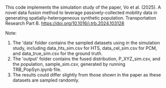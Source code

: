 This code implements the simulation study of the paper, Vo et al. (2025). A novel data fusion method to leverage passively-collected mobility data in generating spatially-heterogeneous synthetic population. Transportation Research Part B. https://doi.org/10.1016/j.trb.2024.103128

Note:
1. The 'data' folder contains the sampled datasets using in the simulation study, including data_hts_sim.csv for HTS, data_cel_sim.csv for PCM, and data_true_sim.csv for the ground truth.
2. The 'output' folder contains the fused distribution, P_XYZ_sim.csv, and the population, sample_sim.csv, generated by running TRB_PopSyn.ipynb file.
3. The results could differ slightly from those shown in the paper as these datasets are sampled randomly.
